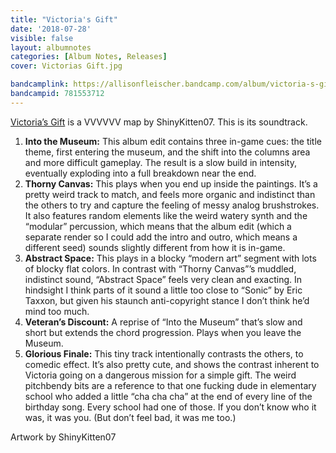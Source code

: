 ```yaml
---
title: "Victoria's Gift"
date: '2018-07-28'
visible: false
layout: albumnotes
categories: [Album Notes, Releases]
cover: Victorias Gift.jpg

bandcamplink: https://allisonfleischer.bandcamp.com/album/victoria-s-gift-ost
bandcampid: 781553712
---
```


[Victoria’s Gift](http://distractionware.com/forum/index.php?topic=3547.msg20611) is a VVVVVV map by ShinyKitten07. This is its soundtrack.

1. **Into the Museum:** This album edit contains three in-game cues: the title theme, first entering the museum, and the shift into the columns area and more difficult gameplay. The result is a slow build in intensity, eventually exploding into a full breakdown near the end.
2. **Thorny Canvas:** This plays when you end up inside the paintings. It’s a pretty weird track to match, and feels more organic and indistinct than the others to try and capture the feeling of messy analog brushstrokes. It also features random elements like the weird watery synth and the “modular” percussion, which means that the album edit (which a separate render so I could add the intro and outro, which means a different seed) sounds slightly different from how it is in-game.
3. **Abstract Space:** This plays in a blocky “modern art” segment with lots of blocky flat colors. In contrast with “Thorny Canvas”’s muddled, indistinct sound, “Abstract Space” feels very clean and exacting. In hindsight I think parts of it sound a little too close to “Sonic” by Eric Taxxon, but given his staunch anti-copyright stance I don’t think he’d mind too much.
4. **Veteran’s Discount:** A reprise of “Into the Museum” that’s slow and short but extends the chord progression. Plays when you leave the Museum.
5. **Glorious Finale:** This tiny track intentionally contrasts the others, to comedic effect. It’s also pretty cute, and shows the contrast inherent to Victoria going on a dangerous mission for a simple gift. The weird pitchbendy bits are a reference to that one fucking dude in elementary school who added a little “cha cha cha” at the end of every line of the birthday song. Every school had one of those. If you don’t know who it was, it was you. (But don’t feel bad, it was me too.)

Artwork by ShinyKitten07
